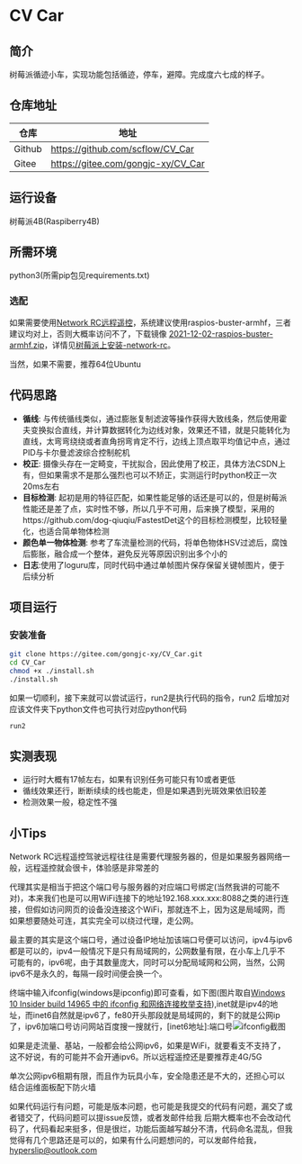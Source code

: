 # CV Car

## 简介

树莓派循迹小车，实现功能包括循迹，停车，避障。完成度六七成的样子。

## 仓库地址

| 仓库   | 地址                               |
| ------ | ---------------------------------- |
| Github | https://github.com/scflow/CV_Car   |
| Gitee  | https://gitee.com/gongjc-xy/CV_Car |

## 运行设备

树莓派4B(Raspiberry4B)

## 所需环境

python3(所需pip包见requirements.txt)

### 选配

如果需要使用[Network RC远程遥控](https://network-rc.esonwong.com/)，系统建议使用raspios-buster-armhf，三者建议均对上，否则大概率访问不了，下载镜像 [2021-12-02-raspios-buster-armhf.zip](https://downloads.raspberrypi.org/raspios_oldstable_armhf/images/raspios_oldstable_armhf-2021-12-02/2021-12-02-raspios-buster-armhf.zip)，详情见[树莓派上安装-network-rc](https://network-rc.esonwong.com/guide.html#%E6%A0%91%E8%8E%93%E6%B4%BE%E4%B8%8A%E5%AE%89%E8%A3%85-network-rc)。

当然，如果不需要，推荐64位Ubuntu

## 代码思路

- **循线**: 与传统循线类似，通过膨胀复制滤波等操作获得大致线条，然后使用霍夫变换拟合直线，并计算数据转化为边线对象，效果还不错，就是只能转化为直线，太弯弯绕绕或者直角拐弯肯定不行，边线上顶点取平均值记中点，通过PID与卡尔曼滤波综合控制舵机
- **校正**: 摄像头存在一定畸变，干扰拟合，因此使用了校正，具体方法CSDN上有，但如果需求不是那么强烈也可以不矫正，实测运行时python校正一次20ms左右
- **目标检测**: 起初是用的特征匹配，如果性能足够的话还是可以的，但是树莓派性能还是差了点，实时性不够，所以几乎不可用，后来换了模型，采用的https://github.com/dog-qiuqiu/FastestDet这个的目标检测模型，比较轻量化，也适合简单物体检测
- **颜色单一物体检测**: 参考了车流量检测的代码，将单色物体HSV过滤后，腐蚀后膨胀，融合成一个整体，避免反光等原因识别出多个小的
- **日志**:使用了loguru库，同时代码中通过单帧图片保存保留关键帧图片，便于后续分析

## 项目运行

### 安装准备

```bash
git clone https://gitee.com/gongjc-xy/CV_Car.git
cd CV_Car
chmod +x ./install.sh
./install.sh
```

如果一切顺利，接下来就可以尝试运行，run2是执行代码的指令，run2 后增加对应该文件夹下python文件也可执行对应python代码

```bash
run2
```

## 实测表现

- 运行时大概有17帧左右，如果有识别任务可能只有10或者更低
- 循线效果还行，断断续续的线也能走，但是如果遇到光斑效果依旧较差
- 检测效果一般，稳定性不强

## 小Tips

Network RC远程遥控驾驶远程往往是需要代理服务器的，但是如果服务器网络一般，远程遥控就会很卡，体验感是非常差的

代理其实是相当于把这个端口号与服务器的对应端口号绑定(当然我讲的可能不对)，本来我们也是可以用WiFi连接下的地址192.168.xxx.xxx:8088之类的进行连接，但假如访问网页的设备没连接这个WiFi，那就连不上，因为这是局域网，而如果想要随处可连，其实完全可以绕过代理，走公网。

最主要的其实是这个端口号，通过设备IP地址加该端口号便可以访问，ipv4与ipv6都是可以的，ipv4一般情况下是只有局域网的，公网数量有限，在小车上几乎不可能有的，ipv6呢，由于其数量庞大，同时可以分配局域网和公网，当然，公网ipv6不是永久的，每隔一段时间便会换一个。

终端中输入ifconfig(windows是ipconfig)即可查看，如下图(图片取自[Windows 10 Insider build 14965 中的 ifconfig 和网络连接枚举支持](https://devblogs.microsoft.com/commandline/ifconfig-and-network-connection-enumeration-support-in-windows-10-insider-build-14965/)),inet就是ipv4的地址，而inet6自然就是ipv6了，fe80开头那段就是局域网的，剩下的就是公网ip了，ipv6加端口号访问网站百度搜一搜就行，[inet6地址]:端口号![ifconfig截图](https://devblogs.microsoft.com/wp-content/uploads/sites/33/2019/02/ifconfig-600x416.png)

如果是走流量、基站，一般都会给公网ipv6，如果是WiFi，就要看支不支持了，这不好说，有的可能并不会开通ipv6。所以远程遥控还是要推荐走4G/5G

单次公网ipv6租期有限，而且作为玩具小车，安全隐患还是不大的，还担心可以结合运维面板配下防火墙




如果代码运行有问题，可能是版本问题，也可能是我提交的代码有问题，漏交了或者错交了，代码问题可以提issue反馈，或者发邮件给我
后期大概率也不会改动代码了，代码看起来挺多，但是很烂，功能后面越写越分不清，代码命名混乱，但我觉得有几个思路还是可以的，如果有什么问题想问的，可以发邮件给我，hyperslip@outlook.com